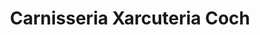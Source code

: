 ---
title: "Carnisseria Xarcuteria Coch"
url: /vilanova-i-la-geltru/carnisseria-xarcuteria-coch/
shop: Metzgerei
---
